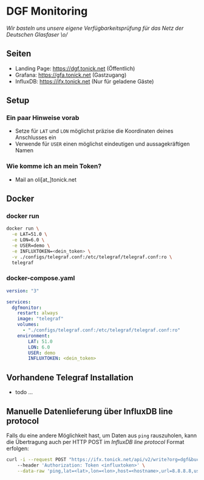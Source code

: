 # DGF Monitoring

*Wir basteln uns unsere eigene Verfügbarkeitsprüfung für das Netz der Deutschen Glasfaser \o/*

## Seiten
* Landing Page: https://dgf.tonick.net (Öffentlich)
* Grafana: https://gfa.tonick.net (Gastzugang)
* InfluxDB: https://ifx.tonick.net (Nur für geladene Gäste)

## Setup

### Ein paar Hinweise vorab
* Setze für `LAT` und `LON` möglichst präzise die Koordinaten deines Anschlusses ein
* Verwende für `USER` einen möglichst eindeutigen und aussagekräftigen Namen

### Wie komme ich an mein Token?
* Mail an oli[at_]tonick.net

## Docker

### docker run

```bash
docker run \
  -e LAT=51.0 \
  -e LON=6.0 \
  -e USER=demo \
  -e INFLUXTOKEN=<dein_token> \
  -v ./configs/telegraf.conf:/etc/telegraf/telegraf.conf:ro \
  telegraf
```

### docker-compose.yaml

```yaml
version: "3"

services:
  dgfmonitor:
    restart: always
    image: "telegraf"
    volumes:
      - "./configs/telegraf.conf:/etc/telegraf/telegraf.conf:ro"
    environment:
        LAT: 51.0
        LON: 6.0
        USER: demo
        INFLUXTOKEN: <dein_token>  
```

## Vorhandene Telegraf Installation

* todo ...

## Manuelle Datenlieferung über InfluxDB line protocol

Falls du eine andere Möglichkeit hast, um Daten aus `ping` rauszuholen, kann die Übertragung auch per HTTP POST im *InfluxDB line protocol* Format erfolgen:
 
```bash
curl -i --request POST "https://ifx.tonick.net/api/v2/write?org=dgf&bucket=dgf_ping_manual" \ 
    --header 'Authorization: Token <influxtoken>' \
    --data-raw 'ping,lat=<lat>,lon=<lon>,host=<hostname>,url=8.8.8.8,user=<user> average_response_ms=1.0,maximum_response_ms=1.0,minimum_response_ms=1.0,packets_received=1,packets_transmitted=1,percent_packet_loss=0,result_code=0,standard_deviation_ms=1.0,ttl=123'
```
